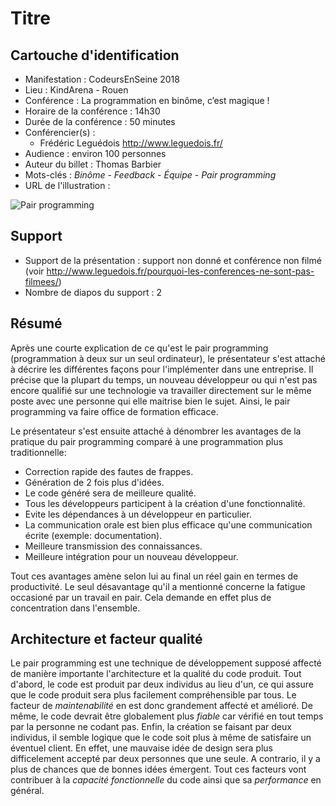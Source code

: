 # Titre

## Cartouche d'identification

 - Manifestation : CodeursEnSeine 2018
 - Lieu : KindArena - Rouen
 - Conférence : La programmation en binôme, c’est magique !
 - Horaire de la conférence : 14h30
 - Durée de la conférence : 50 minutes
 - Conférencier(s) :
   -  Frédéric Leguédois http://www.leguedois.fr/
 - Audience : environ 100 personnes
 - Auteur du billet : Thomas Barbier
 - Mots-clés : *Binôme* - *Feedback* - *Équipe* - *Pair programming*
 - URL de l'illustration :

 ![Pair programming](https://github.com/prodageo/conf2018a-jwacyk/blob/master/docs/pair_programming.jpg)

## Support
 - Support de la présentation : support non donné et conférence non filmé (voir http://www.leguedois.fr/pourquoi-les-conferences-ne-sont-pas-filmees/)
 - Nombre de diapos du support : 2

## Résumé

Après une courte explication de ce qu'est le pair programming (programmation à deux sur un seul ordinateur), le présentateur s'est attaché à décrire les différentes façons pour l'implémenter dans une entreprise. Il précise que la plupart du temps, un nouveau développeur ou qui n'est pas encore qualifié sur une technologie va travailler directement sur le même poste avec une personne qui elle  maitrise bien le sujet. Ainsi, le pair programming va faire office de formation efficace.

Le présentateur s'est ensuite attaché à dénombrer les avantages de la pratique du pair programming comparé à une programmation plus traditionnelle:
  * Correction rapide des fautes de frappes.
  * Génération de 2 fois plus d'idées.
  * Le code généré sera de meilleure qualité.
  * Tous les développeurs participent à la création d'une fonctionnalité.
  * Evite les dépendances à un développeur en particulier.
  * La communication orale est bien plus efficace qu'une communication écrite (exemple: documentation).
  * Meilleure transmission des connaissances.
  * Meilleure intégration pour un nouveau développeur.

Tout ces avantages amène selon lui au final un réel gain en termes de productivité. Le seul désavantage qu'il a mentionné concerne la fatigue occasioné par un travail en pair. Cela demande en effet plus de concentration dans l'ensemble.


## Architecture et facteur qualité

Le pair programming est une technique de développement supposé affecté de manière importante l'architecture et la qualité du code produit. Tout d'abord, le code est produit par deux individus au lieu d'un, ce qui assure que le code produit sera plus facilement compréhensible par tous. Le facteur de *maintenabilité* en est donc grandement affecté et amélioré. De même, le code devrait être globalement plus *fiable* car vérifié en tout temps par la personne ne codant pas. Enfin, la création se faisant par deux individus, il semble logique que le code soit plus à même de satisfaire un éventuel client. En effet, une mauvaise idée de design sera plus difficelement accepté par deux personnes que une seule. A contrario, il y a plus de chances que de bonnes idées émergent. Tout ces facteurs vont contribuer à la *capacité fonctionnelle* du code ainsi que sa *performance* en général.
